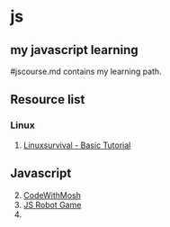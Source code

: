 # js
my javascript learning
---

#jscourse.md contains my learning path.


## Resource list
### Linux 
1. [Linuxsurvival - Basic Tutorial](https://linuxsurvival.com/linux-tutorial-introduction/)

## Javascript
2. [CodeWithMosh](https://members.codewithmosh.com/courses/enrolled/1896395)
3. [JS Robot Game](https://lab.reaal.me/jsrobot)
4. 

